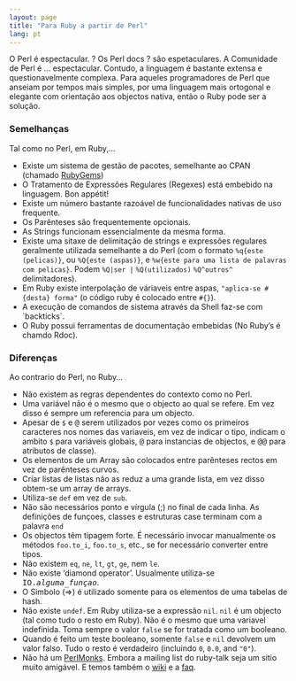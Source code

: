 ```yaml
---
layout: page
title: "Para Ruby a partir de Perl"
lang: pt
---
```


O Perl é espectacular. ? Os Perl docs ? são espetaculares. A Comunidade
de Perl é ... espectacular. Contudo, a linguagem é bastante extensa e
questionavelmente complexa. Para aqueles programadores de Perl que
anseiam por tempos mais simples, por uma linguagem mais ortogonal e
elegante com orientação aos objectos nativa, então o Ruby pode ser a
solução.

### Semelhanças

Tal como no Perl, em Ruby,...

* Existe um sistema de gestão de pacotes, semelhante ao CPAN (chamado
  [RubyGems][1])
* O Tratamento de Expressões Regulares (Regexes) está embebido na
  linguagem. Bon appétit!
* Existe um número bastante razoável de funcionalidades nativas de uso
  frequente.
* Os Parênteses são frequentemente opcionais.
* As Strings funcionam essencialmente da mesma forma.
* Existe uma sitaxe de delimitação de strings e expressões regulares
  geralmente utilizada semelhante a do Perl (com o formato `%q{este
  (pelicas)}`, ou `%Q{este (aspas)}`, e `%w{este para uma lista de
  palavras com pelicas}`. Podem `%Q|ser |` `%Q(utilizados)` `%Q^outros^`
  delimitadores).
* Em Ruby existe interpolação de váriaveis entre aspas, `"aplica-se
  #{desta} forma"` (o código ruby é colocado entre `#{}`).
* A execução de comandos de sistema através da Shell faz-se com
  \`backticks\`.
* O Ruby possui ferramentas de documentação embebidas (No Ruby’s é
  chamdo Rdoc).

### Diferenças

Ao contrario do Perl, no Ruby…

* Não existem as regras dependentes do contexto como no Perl.
* Uma variável não é o mesmo que o objecto ao qual se refere. Em vez
  disso é sempre um referencia para um objecto.
* Apesar de `$` e <tt>@</tt> serem utilizados por vezes como os
  primeiros caracteres nos nomes das variaveis, em vez de indicar o
  tipo, indicam o ambito `$` para variáveis globais, <tt>@</tt> para
  instancias de objectos, e <tt>@@</tt> para atributos de classe).
* Os elementos de um Array são colocados entre parênteses rectos em vez
  de parênteses curvos.
* Criar listas de listas não as reduz a uma grande lista, em vez disso
  obtem-se um array de arrays.
* Utiliza-se `def` em vez de `sub`.
* Não são necessários ponto e vírgula (;) no final de cada linha. As
  definições de funçoes, classes e estruturas case terminam com a
  palavra `end`
* Os objectos têm tipagem forte. É necessário invocar manualmente os
  métodos `foo.to_i`, `foo.to_s`, etc., se for necessário converter
  entre tipos.
* Não existem `eq`, `ne`, `lt`, `gt`, `ge`, nem `le`.
* Não existe ‘diamond operator’. Usualmente utiliza-se
  <tt>IO.*alguma\_funçao*</tt>.
* O Simbolo (=&gt;) é utilizado somente para os elementos de uma tabelas
  de hash.
* Não existe `undef`. Em Ruby utiliza-se a expressão `nil`. `nil` é um
  objecto (tal como tudo o resto em Ruby). Não é o mesmo que uma
  variavel indefinida. Toma sempre o valor `false` se for tratada como
  um booleano.
* Quando é feito um teste booleano, somente `false` e `nil` devolvem um
  valor falso. Tudo o resto é verdadeiro (incluindo `0`, `0.0`, and
  `"0"`).
* Não há um [PerlMonks][2]. Embora a mailing list do ruby-talk seja um
  sitio muito amigável. E temos também o [wiki][3] e a [faq][4].



[1]: http://docs.rubygems.org/
[2]: http://www.perlmonks.org/
[3]: http://wiki.rubygarden.org/Ruby
[4]: http://www.rubygarden.org/faq/dispatch.cgi?controller=main&amp;action=index
